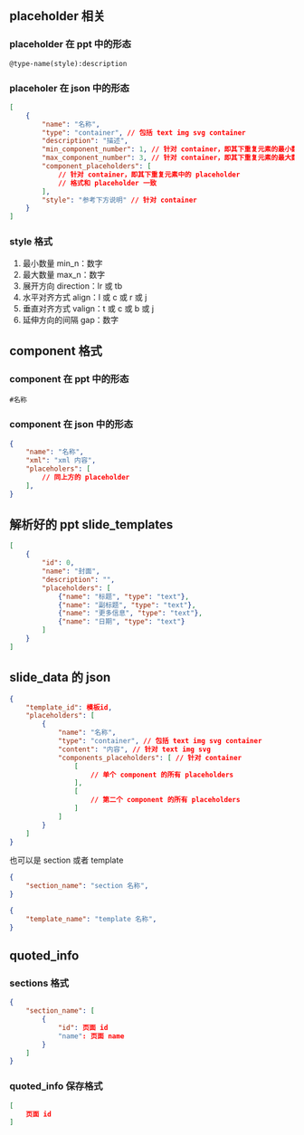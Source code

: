 ## placeholder 相关

### placeholder 在 ppt 中的形态

```shell
@type-name(style):description
```

### placeholer 在 json 中的形态

```json
[
    {
        "name": "名称",
        "type": "container", // 包括 text img svg container
        "description": "描述",
        "min_component_number": 1, // 针对 container，即其下重复元素的最小数量
        "max_component_number": 3, // 针对 container，即其下重复元素的最大数量
        "component_placeholders": [
            // 针对 container，即其下重复元素中的 placeholder
            // 格式和 placeholder 一致
        ],
        "style": "参考下方说明" // 针对 container
    }
]
```

### style 格式

1. 最小数量 min_n：数字
2. 最大数量 max_n：数字
3. 展开方向 direction：lr 或 tb
4. 水平对齐方式 align：l 或 c 或 r 或 j 
5. 垂直对齐方式 valign：t 或 c 或 b 或 j
6. 延伸方向的间隔 gap：数字

## component 格式

### component 在 ppt 中的形态

```shell
#名称
```

### component 在 json 中的形态

```json
{
    "name": "名称",
    "xml": "xml 内容",
    "placeholers": [
        // 同上方的 placeholder
    ],
}
```

## 解析好的 ppt slide_templates

```json
[
    {
        "id": 0,
        "name": "封面",
        "description": "",
        "placeholders": [
            {"name": "标题", "type": "text"},
            {"name": "副标题", "type": "text"},
            {"name": "更多信息", "type": "text"},
            {"name": "日期", "type": "text"}
        ]
    }
]
```

## slide_data 的 json

```json
{
    "template_id": 模板id,
    "placeholders": [
        {
            "name": "名称",
            "type": "container", // 包括 text img svg container
            "content": "内容", // 针对 text img svg
            "components_placeholders": [ // 针对 container
                [
                    // 单个 component 的所有 placeholders
                ],
                [
                    // 第二个 component 的所有 placeholders
                ]
            ]
        }
    ]
}
```

也可以是 section 或者 template

```json
{
    "section_name": "section 名称",
}

{
    "template_name": "template 名称",
}
```

## quoted_info

### sections 格式

```json
{
    "section_name": [
        {
            "id": 页面 id
            "name": 页面 name
        }
    ]
}
```

### quoted_info 保存格式

```json
[
    页面 id
]
```

